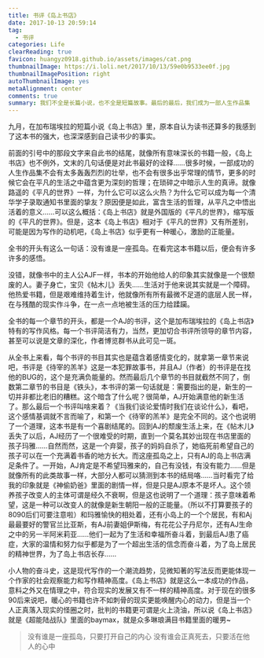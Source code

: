 ```yaml
---
title: 书评《岛上书店》
date: 2017-10-13 20:59:14
tag: 
  - 书评 
categories: Life  
clearReading: true
favicon: huangyz0918.github.io/assets/images/cat.png 
thumbnailImage: https://i.loli.net/2017/10/13/59e0b9533ee0f.jpg
thumbnailImagePosition: right 
autoThumbnailImage: yes
metaAlignment: center
comments: true 
summary: 我们不全是长篇小说，也不全是短篇故事。最后的最后，我们成为一部人生作品集
---
```


<!-- more -->

九月，在加布瑞埃拉的短篇小说《岛上书店》里，原本自认为读书还算多的我感到了这本书的强大，也深深感到自己读书少的事实。

前面的引号中的那段文字来自此书的结尾，就像所有意味深长的书籍一般，《岛上书店》也不例外，文末的几句话便是对此书最好的诠释……很多时候，一部成功的人生作品集不会有太多轰轰烈烈的壮举，也不会有很多出乎常理的情节，更多的时候它会在平凡的生活之中蕴含更为深刻的哲理；在琐碎之中暗示人生的真谛。就像路遥的《平凡的世界》一样，为什么它可以这么火热？为什么它可以成为每一个清华学子录取通知书里面的挚友？原因便是如此，富含生活的哲理，从平凡之中悟出活着的意义……可以这么概括：《岛上书店》就是外国版的《平凡的世界》，缩写版的《平凡的世界》。但是，这本《岛上书店》相对于《平凡的世界》又有所差别，可能是因为写作的动机吧，《岛上书店》似乎更有一种暖心，激励的正能量。

全书的开头有这么一句话：没有谁是一座孤岛。在看完这本书籍以后，便会有许多许多的感悟。

没错，就像书中的主人公AJF一样，书本的开始他给人的印象其实就像是一个很颓废的人。妻子身亡，宝贝《帖木儿》丢失……生活对于他来说其实就是一个障碍。他热爱书籍，但是艰难维持着生计，他就像所有所有最微不足道的底层人民一样，在与残酷的现实作斗争，在一点一点地被生活的压力给蹂躏。

全书的每一个章节的开头，都是一个AJ的书评，这个是加布瑞埃拉的《岛上书店》特有的写作风格。每一个书评简洁有力，当然，更加切合书评所领导的章节内容，甚至可以说是文章的深化，作者博览群书从此可见一斑。

从全书上来看，每个书评的书目其实也是蕴含着感情变化的，就拿第一章节来说吧，书评是《待宰的羔羊》这是一本犯罪故事书，并且AJ（作者）的书评是在找他的BUG的，这个是充满负能量的。然而最后几个章节的书目就截然不同了，倒数第二章节的书目是《铁头》，本书评的第一句话就是：需要指出的是，新生的一切并非都比老旧的糟糕。这个暗含了什么呢？很简单，AJ开始满意他的新生活了。那么最后一个书评叫啥来着？《当我们谈论爱情时我们在谈论什么》，看吧，这个感情基调就不言而喻了，和第一个《待宰的羔羊》是完全不同的。这个也说明了一个道理，这本书是有一个喜剧结尾的。回到AJ的颓废生活上来，在《帖木儿》丢失了以后，AJ经历了一个很难受的时期，直到一个莫名其妙出现在书店里面的孩子玛雅……自然而然，这是一个弃婴，孩子的妈妈自杀了，她临死前希望自己的孩子可以在一个充满着书香的地方长大。而这座孤岛之上，只有AJ的岛上书店满足条件了。一开始，AJ肯定是不希望玛雅来的，自己有没钱，有没有能力……但是就像所有的此类故事一样，大部分人都可以猜测到本书的结局咯……当时看完了给我的印象就是《神偷奶爸》里面的剧情一样，但是只是AJ原本不是坏人。这个领养孩子改变人的主体可谓是经久不衰啊，但是这也说明了一个道理：孩子意味着希望，这是一种可以改变人的就像是新生朝阳一般的正能量。（所以不打算要孩子的8090后们可要注意啦）和玛雅愉快的相处着，还有小岛上的一个个居民，有和Aj最最要好的警官兰比亚斯，有AJ前妻姐伊斯梅，有花花公子丹尼尔，还有AJ生命之中的另一半阿米莉亚……他们一起为了生活和幸福所奋斗着，到最后AJ患了癌症，大家的温情和努力似乎都是为了一个超出生活的信念而奋斗着，为了岛上居民的精神世界，为了岛上书店长存……

小人物的奋斗史，这是现代写作的一个潮流趋势，见微知著的写法反而更能体现一个作家的社会观察能力和写作精神高度。《岛上书店》就是这么一本成功的作品，意料之外又在情理之中，符合现实的发展又有不一样的精神高度。对于现在的很多90后来说吧，暖心的书籍也许不如刺骨的现实更能唤醒内心的动力，但是当一个人正真落入现实的怪圈之时，批判的书籍更可谓是火上浇油，所以说《岛上书店》就是《超能陆战队》里面的baymax，就是众多琳琅满目书籍里面的暖男~
   
   
   
> 没有谁是一座孤岛，只要打开自己的内心
> 没有谁会正真死去，只要活在他人的心中
 
 <!-- more -->